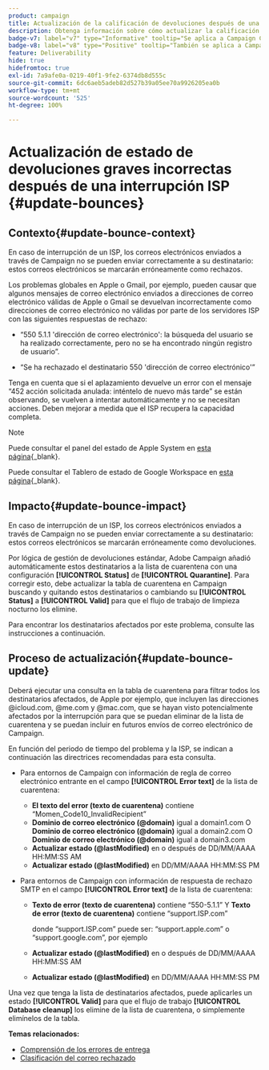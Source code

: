 ```yaml
---
product: campaign
title: Actualización de la calificación de devoluciones después de una interrupción del ISP
description: Obtenga información sobre cómo actualizar la calificación de devoluciones después de una interrupción del ISP
badge-v7: label="v7" type="Informative" tooltip="Se aplica a Campaign Classic v7"
badge-v8: label="v8" type="Positive" tooltip="También se aplica a Campaign v8"
feature: Deliverability
hide: true
hidefromtoc: true
exl-id: 7a9afe0a-0219-40f1-9fe2-6374db8d555c
source-git-commit: 6dc6aeb5adeb82d527b39a05ee70a9926205ea0b
workflow-type: tm+mt
source-wordcount: '525'
ht-degree: 100%

---
```


# Actualización de estado de devoluciones graves incorrectas después de una interrupción ISP {#update-bounces}



## Contexto{#update-bounce-context}

En caso de interrupción de un ISP, los correos electrónicos enviados a través de Campaign no se pueden enviar correctamente a su destinatario: estos correos electrónicos se marcarán erróneamente como rechazos.

Los problemas globales en Apple o Gmail, por ejemplo, pueden causar que algunos mensajes de correo electrónico enviados a direcciones de correo electrónico válidas de Apple o Gmail se devuelvan incorrectamente como direcciones de correo electrónico no válidas por parte de los servidores ISP con las siguientes respuestas de rechazo:

* “550 5.1.1 &#39;dirección de correo electrónico&#39;: la búsqueda del usuario se ha realizado correctamente, pero no se ha encontrado ningún registro de usuario”.

* “Se ha rechazado el destinatario 550 &#39;dirección de correo electrónico&#39;”

Tenga en cuenta que si el aplazamiento devuelve un error con el mensaje “452 acción solicitada anulada: inténtelo de nuevo más tarde” se están observando, se vuelven a intentar automáticamente y no se necesitan acciones. Deben mejorar a medida que el ISP recupera la capacidad completa.

>[!NOTE]
>
>Puede consultar el panel del estado de Apple System en [esta página](https://www.apple.com/es/support/systemstatus/){_blank}.
>
>Puede consultar el Tablero de estado de Google Workspace en [esta página](https://www.google.com/appsstatus#hl=en&amp;v=status){_blank}.
>

## Impacto{#update-bounce-impact}

En caso de interrupción de un ISP, los correos electrónicos enviados a través de Campaign no se pueden enviar correctamente a su destinatario: estos correos electrónicos se marcarán erróneamente como devoluciones.

Por lógica de gestión de devoluciones estándar, Adobe Campaign añadió automáticamente estos destinatarios a la lista de cuarentena con una configuración **[!UICONTROL Status]** de **[!UICONTROL Quarantine]**. Para corregir esto, debe actualizar la tabla de cuarentena en Campaign buscando y quitando estos destinatarios o cambiando su **[!UICONTROL Status]** a **[!UICONTROL Valid]** para que el flujo de trabajo de limpieza nocturno los elimine.

Para encontrar los destinatarios afectados por este problema, consulte las instrucciones a continuación.

## Proceso de actualización{#update-bounce-update}

Deberá ejecutar una consulta en la tabla de cuarentena para filtrar todos los destinatarios afectados, de Apple por ejemplo, que incluyen las direcciones @icloud.com, @me.com y @mac.com, que se hayan visto potencialmente afectados por la interrupción para que se puedan eliminar de la lista de cuarentena y se puedan incluir en futuros envíos de correo electrónico de Campaign.

En función del periodo de tiempo del problema y la ISP, se indican a continuación las directrices recomendadas para esta consulta.

* Para entornos de Campaign con información de regla de correo electrónico entrante en el campo **[!UICONTROL Error text]** de la lista de cuarentena:

   * **El texto del error (texto de cuarentena)** contiene “Momen_Code10_InvalidRecipient”
   * **Dominio de correo electrónico (@domain)** igual a domain1.com O **Dominio de correo electrónico (@domain)** igual a domain2.com O **Dominio de correo electrónico (@domain)** igual a domain3.com
   * **Actualizar estado (@lastModified)** en o después de DD/MM/AAAA HH:MM:SS AM
   * **Actualizar estado (@lastModified)** en DD/MM/AAAA HH:MM:SS PM

* Para entornos de Campaign con información de respuesta de rechazo SMTP en el campo **[!UICONTROL Error text]** de la lista de cuarentena:

   * **Texto de error (texto de cuarentena)** contiene “550-5.1.1” Y **Texto de error (texto de cuarentena)** contiene “support.ISP.com”

     donde “support.ISP.com” puede ser: “support.apple.com” o “support.google.com”, por ejemplo

   * **Actualizar estado (@lastModified)** en o después de DD/MM/AAAA HH:MM:SS AM
   * **Actualizar estado (@lastModified)** en DD/MM/AAAA HH:MM:SS PM


Una vez que tenga la lista de destinatarios afectados, puede aplicarles un estado **[!UICONTROL Valid]** para que el flujo de trabajo **[!UICONTROL Database cleanup]** los elimine de la lista de cuarentena, o simplemente elimínelos de la tabla.

**Temas relacionados:**
* [Comprensión de los errores de entrega](understanding-delivery-failures.md)
* [Clasificación del correo rechazado](understanding-delivery-failures.md#bounce-mail-qualification)
